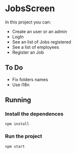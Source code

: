 # JobsScreen
In this project you can:
- Create an user or an admin
- LogIn
- See an list of Jobs registered
- See a list of employees
- Register an Job

## To Do
- Fix folders names
- Use i18n

## Running
### Install the dependences 
`npm install`
### Run the project
`npm start`

